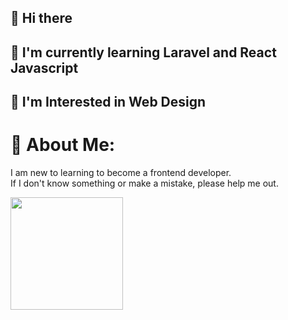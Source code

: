 ## 👋 Hi there 
## 🌱 I'm currently learning Laravel and React Javascript
## 👀 I'm Interested in Web Design

# 💫 About Me:
I am new to learning to become a frontend developer. <br>If I don't know something or make a mistake, please help me out.<br>

<img height="180em" src="https://github-readme-stats-eight-theta.vercel.app/api?username=FarrelAlvidi&show_icons=true&theme=algolia&include_all_commits=true&count_private=true"/>
